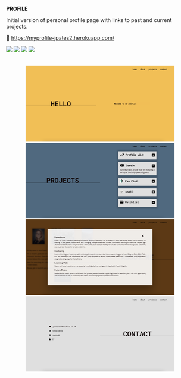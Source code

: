 **PROFILE**

Initial version of personal profile page with links to past and current projects.

:round_pushpin: https://myprofile-jpates2.herokuapp.com/

<section>
<img height=30 src="https://cdn.jsdelivr.net/gh/devicons/devicon/icons/ruby/ruby-original.svg"/> <img height=30 src="https://cdn.jsdelivr.net/gh/devicons/devicon/icons/javascript/javascript-original.svg"/> <img height=30 src="https://cdn.jsdelivr.net/gh/devicons/devicon/icons/html5/html5-original.svg" /> <img height=30 src="https://cdn.jsdelivr.net/gh/devicons/devicon/icons/css3/css3-original.svg" />
</section>

<br>
<br>

<section align=center>
<img src="app/assets/images/screenshot1.png" width="400"> <img src="app/assets/images/screenshot3.png" width="400">
<img src="app/assets/images/screenshot2.png" width="400"> <img src="app/assets/images/screenshot4.png" width="400">
</section>
